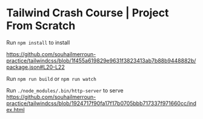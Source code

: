 # Tailwind Crash Course | Project From Scratch

Run `npm install` to install 

https://github.com/souhailmerroun-practice/tailwindcss/blob/1f455a619829e9631f3823413ab7b88b9448882b/package.json#L20-L22

Run `npm run build` or `npm run watch`

Run `./node_modules/.bin/http-server` to serve https://github.com/souhailmerroun-practice/tailwindcss/blob/1924717f90fa17f17b0705bbb717337f971660cc/index.html